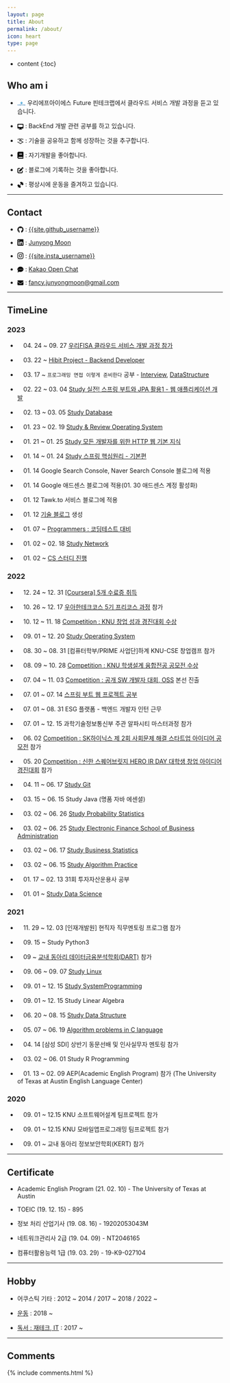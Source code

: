 ```yaml
---
layout: page
title: About
permalink: /about/
icon: heart
type: page
---
```


* content
{:toc}

## Who am i

* <img src="/assets/img/logo/woorifis-logo.png" style="max-width: 4%; vertical-align: text-bottom;"> 우리에프아이에스 Future 핀테크랩에서 클라우드 서비스 개발 과정을 듣고 있습니다.

* <img src="/assets/img/logo/desktop.png" style="max-width: 3%; vertical-align: text-bottom;"> : BackEnd 개발 관련 공부를 하고 있습니다.

* <img src="/assets/img/logo/handshake.png" style="max-width: 3%; vertical-align: text-bottom;"> : 기술을 공유하고 함께 성장하는 것을 추구합니다.

* <img src="/assets/img/logo/book.png" style="max-width: 3%; vertical-align: text-bottom;"> : 자기개발을 좋아합니다.

* <img src="/assets/img/logo/edit.png" style="max-width: 3%; vertical-align: text-bottom;"> : 블로그에 기록하는 것을 좋아합니다.

* <img src="/assets/img/logo/gym.png" style="max-width: 3%; vertical-align: text-bottom;"> : 평상시에 운동을 즐겨하고 있습니다.

---

## Contact

* <img src="/assets/img/logo/github.png" style="max-width: 3%; vertical-align: text-bottom;"> :  [{{site.github_username}}](https://github.com/{{site.github_username}})

* <img src="/assets/img/logo/linkedin.png" style="max-width: 3%; vertical-align: text-bottom;"> : [Junyong Moon](https://www.linkedin.com/in/{{site.linkedIn_username}})

* <img src="/assets/img/logo/instagram.png" style="max-width: 3%; vertical-align: text-bottom;"> : [{{site.insta_username}}](https://www.instagram.com/{{site.insta_username}})

* <img src="/assets/img/logo/kakaotalk.png" style="max-width: 3%; vertical-align: text-bottom;"> : [Kakao Open Chat](https://open.kakao.com/o/swXZ9B2e)

* <img src="/assets/img/logo/email.png" style="max-width: 3%; vertical-align: text-bottom;"> : fancy.junyongmoon@gmail.com


---

## TimeLine

### 2023

* 　04. 24 ~ 09. 27  [우리FISA 클라우드 서비스 개발 과정 참가](https://github.com/Fancy96/fancy-woorifisa)

* 　03. 22 ~ [Hibit Project - Backend Developer](https://github.com/hibit-team/hibit-backend)

* 　03. 17 ~ `프로그래밍 면접 이렇게 준비한다` 공부 - [Interview](https://fancy96.github.io/category/#Interview), [DataStructure](https://fancy96.github.io/category/#DataStructure)

[//]: # (* 　03. 05 ~ Study 자바 ORM 표준 JPA 프로그래밍 - 기본편)

* 　02. 22 ~ 03. 04 [Study 실전! 스프링 부트와 JPA 활용1 - 웹 애플리케이션 개발](https://github.com/Fancy96/jpashop/)

* 　02. 13 ~ 03. 05 [Study Database](https://fancy96.github.io/category/#Database)

* 　01. 23 ~ 02. 19 [Study & Review Operating System](https://fancy96.github.io/category/#OS)

* 　01. 21 ~ 01. 25 [Study 모든 개발자를 위한 HTTP 웹 기본 지식](https://fancy96.github.io/category/#HTTP)

* 　01. 14 ~ 01. 24 [Study 스프링 핵심원리 - 기본편](https://fancy96.github.io/category/#Spring)

* 　01. 14  Google Search Console, Naver Search Console 블로그에 적용

* 　01. 14  Google 애드센스 블로그에 적용(01. 30 애드센스 계정 활성화)

* 　01. 12  Tawk.to 서비스 블로그에 적용

* 　01. 12 [기술 블로그](https://github.com/Fancy96/fancy96.github.io) 생성

* 　01. 07 ~ [Programmers : 코딩테스트 대비](https://fancy96.github.io/category/#Algorithm)

* 　01. 02 ~ 02. 18 [Study Network](https://fancy96.github.io/category/#Network)

* 　01. 02 ~ [CS 스터디 진행](https://github.com/Fancy96/2023-CS-Study)

### 2022

* 　12. 24 ~ 12. 31 [[Coursera] 5개 수료증 취득](https://fancy96.github.io/Coursera-Certificates/)

* 　10. 26 ~ 12. 17 [우아한테크코스 5기 프리코스 과정](https://github.com/Fancy96/fancy96-woowacourse) 참가

* 　10. 12 ~ 11. 18 [Competition : KNU 창업 성과 경진대회 수상](https://computer.knu.ac.kr/bbs/board.php?bo_table=sub5_1&wr_id=26769)

* 　09. 01 ~ 12. 20 [Study Operating System](https://fancy96.github.io/category/#OS)

* 　08. 30 ~ 08. 31 [컴퓨터학부/PRIME 사업단]하계 KNU-CSE 창업캠프 참가

* 　08. 09 ~ 10. 28 [Competition : KNU 학생설계 융합전공 공모전 수상](https://knu.ac.kr/wbbs/wbbs/bbs/btin/viewBtin.action?bbs_cde=11&btin.bbs_cde=11&btin.doc_no=1326876&btin.appl_no=000000&btin.page=1&btin.search_type=&btin.search_text=&popupDeco=false&btin.note_div=row&menu_idx=73)

* 　07. 04 ~ 11. 03 [Competition : 공개 SW 개발자 대회, OSS](https://www.oss.kr/dev_competition) 본선 진출

* 　07. 01 ~ 07. 14 [스프링 부트 웹 프로젝트 공부](https://github.com/Fancy96/Spring-Boot-Web-Project)

* 　07. 01 ~ 08. 31 ESG 플랫폼 - 백엔드 개발자 인턴 근무

* 　07. 01 ~ 12. 15 과학기술정보통신부 주관 알파시티 마스터과정 참가

* 　06. 02 [Competition : SK하이닉스 제 2회 사회문제 해결 스타트업 아이디어 공모전](https://news.skhynix.co.kr/post/2nd-solving-social-problems-exhibition-contest) 참가

* 　05. 20 [Competition : 신한 스퀘어브릿지 HERO IR DAY 대학생 창업 아이디어 경진대회](https://sehub.net/archives/2076603) 참가

* 　04. 11 ~ 06. 17 [Study Git](https://fancy96.github.io/category/#Git)

* 　03. 15 ~ 06. 15 Study Java (명품 자바 에센셜)

* 　03. 02 ~ 06. 26 [Study Probability Statistics](https://fancy96.github.io/PS-Introduction/)

* 　03. 02 ~ 06. 25 [Study Electronic Finance School of Business Administration](https://fancy96.github.io/EF-Introduction/)

* 　03. 02 ~ 06. 17 [Study Business Statistics](https://fancy96.github.io/BS-Introduction/)

* 　03. 02 ~ 06. 15 [Study Algorithm Practice](https://github.com/Fancy96/KNU/tree/main/algorithm)

* 　01. 17 ~ 02. 13 31회 투자자산운용사 공부

* 　01. 01 ~ [Study Data Science](https://datascienceschool.net/intro.html)


### 2021

* 　11. 29 ~ 12. 03 [인재개발원] 현직자 직무멘토링 프로그램 참가

* 　09. 15 ~ Study Python3 

* 　09 ~ [교내 동아리 데이터금융분석학회(DART)](https://www.knudart.com/) 참가

* 　09. 06 ~ 09. 07 [Study Linux](https://fancy96.github.io/SP-Linux/)

* 　09. 01 ~ 12. 15 [Study SystemProgramming](https://github.com/Fancy96/KNU/tree/main/systemProgramming)

* 　09. 01 ~ 12. 15 Study Linear Algebra

* 　06. 20 ~ 08. 15 [Study Data Structure](https://github.com/Fancy96/KNU/tree/main/dataStructure)

* 　05. 07 ~ 06. 19 [Algorithm problems in C language](https://github.com/Fancy96/KNU/tree/main/c)

* 　04. 14 [삼성 SDI] 상반기 동문선배 및 인사실무자 멘토링 참가

* 　03. 02 ~ 06. 01 Study R Programming

* 　01. 13 ~ 02. 09 AEP(Academic English Program) 참가 (The University of Texas at Austin English Language Center)

### 2020

* 　09. 01 ~ 12.15 KNU 소프트웨어설계 팀프로젝트 참가

* 　09. 01 ~ 12.15 KNU 모바일앱프로그래밍 팀프로젝트 참가 

* 　09. 01 ~ 교내 동아리 정보보안학회(KERT) 참가

---

## Certificate

*   Academic English Program (21. 02. 10) - The University of Texas at Austin

*   TOEIC (19. 12. 15) - 895

*   정보 처리 산업기사 (19. 08. 16) - 19202053043M

*   네트워크관리사 2급 (19. 04. 09) - NT2046165

*   컴퓨터활용능력 1급 (19. 03. 29) - 19-K9-027104

---

## Hobby

*   어쿠스틱 기타 : 2012 ~ 2014 / 2017 ~ 2018 / 2022 ~

*   [운동](https://fancy96.github.io/category/#Workout) : 2018 ~

*   [독서 : 재테크, IT](https://fancy96.github.io/category/#Book) : 2017 ~

---

## Comments

{% include comments.html %}
